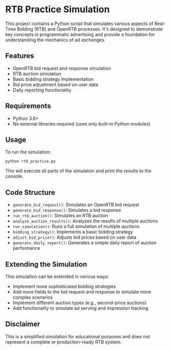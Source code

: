 # RTB Practice Simulation

This project contains a Python script that simulates various aspects of Real-Time Bidding (RTB) and OpenRTB processes. It's designed to demonstrate key concepts in programmatic advertising and provide a foundation for understanding the mechanics of ad exchanges.

## Features

- OpenRTB bid request and response simulation
- RTB auction simulation
- Basic bidding strategy implementation
- Bid price adjustment based on user data
- Daily reporting functionality

## Requirements

- Python 3.6+
- No external libraries required (uses only built-in Python modules)

## Usage

To run the simulation:

```
python rtb_practice.py
```

This will execute all parts of the simulation and print the results to the console.

## Code Structure

- `generate_bid_request()`: Simulates an OpenRTB bid request
- `generate_bid_response()`: Simulates a bid response
- `run_rtb_auction()`: Simulates an RTB auction
- `analyze_auction_results()`: Analyzes the results of multiple auctions
- `run_simulation()`: Runs a full simulation of multiple auctions
- `bidding_strategy()`: Implements a basic bidding strategy
- `adjust_bid_price()`: Adjusts bid prices based on user data
- `generate_daily_report()`: Generates a simple daily report of auction performance

## Extending the Simulation

This simulation can be extended in various ways:

- Implement more sophisticated bidding strategies
- Add more fields to the bid request and response to simulate more complex scenarios
- Implement different auction types (e.g., second-price auctions)
- Add functionality to simulate ad serving and impression tracking

## Disclaimer

This is a simplified simulation for educational purposes and does not represent a complete or production-ready RTB system.
